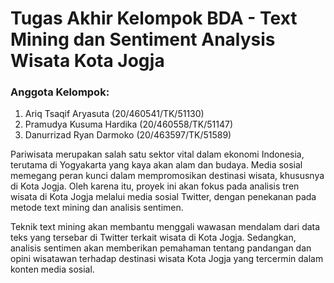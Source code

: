 # Tugas Akhir Kelompok BDA - Text Mining dan Sentiment Analysis Wisata Kota Jogja

### **Anggota Kelompok:**
1. Ariq Tsaqif Aryasuta (20/460541/TK/51130)
3. Pramudya Kusuma Hardika (20/460558/TK/51147)
2. Danurrizad Ryan Darmoko (20/463597/TK/51589)

Pariwisata merupakan salah satu sektor vital dalam ekonomi Indonesia, terutama di Yogyakarta yang kaya akan alam dan budaya. Media sosial memegang peran kunci dalam mempromosikan destinasi wisata, khususnya di Kota Jogja. Oleh karena itu, proyek ini akan fokus pada analisis tren wisata di Kota Jogja melalui media sosial Twitter, dengan penekanan pada metode text mining dan analisis sentimen.

Teknik text mining akan membantu menggali wawasan mendalam dari data teks yang tersebar di Twitter terkait wisata di Kota Jogja. Sedangkan, analisis sentimen akan memberikan pemahaman tentang pandangan dan opini wisatawan terhadap destinasi wisata Kota Jogja yang tercermin dalam konten media sosial.
